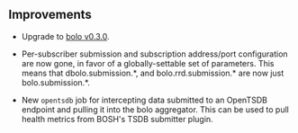 ## Improvements

- Upgrade to [bolo v0.3.0][bolo-release].

- Per-subscriber submission and subscription address/port
  configuration are now gone, in favor of a globally-settable set
  of parameters.  This means that dbolo.submission.\*, and
  bolo.rrd.submission.\* are now just bolo.submission.\*.

- New `opentsdb` job for intercepting data submitted to an
  OpenTSDB endpoint and pulling it into the bolo aggregator.
  This can be used to pull health metrics from BOSH's TSDB
  submitter plugin.



[bolo-release]: https://github.com/bolo/bolo/releases/tag/v0.3.0
